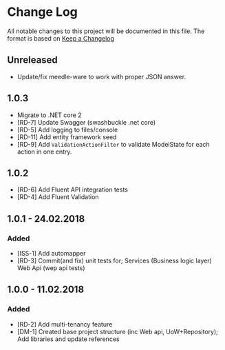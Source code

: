 # Change Log

All notable changes to this project will be documented in this file.
The format is based on [Keep a Changelog](http://keepachangelog.com/)

## Unreleased

- Update/fix meedle-ware to work with proper JSON answer.

## 1.0.3

- Migrate to .NET core 2
- [RD-7] Update Swagger (swashbuckle .net core)
- [RD-5] Add logging to files/console
- [RD-11] Add entity framework seed
- [RD-9] Add `ValidationActionFilter` to validate ModelState for each action in one entry.

## 1.0.2

- [RD-6] Add Fluent API integration tests
- [RD-4] Add Fluent Validation

## 1.0.1 - 24.02.2018

### Added

- [ISS-1] Add automapper
- [RD-3] Commit(and fix) unit tests for; Services (Business logic layer) Web Api (wep api tests)

## 1.0.0 - 11.02.2018

### Added

- [RD-2] Add multi-tenancy feature
- [DM-1] Created base project structure (inc Web api, UoW+Repository); Add libraries and update references
